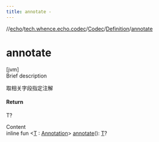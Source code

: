 ```yaml
---
title: annotate -
---
```

//[echo](../../../index.md)/[tech.whence.echo.codec](../../index.md)/[Codec](../index.md)/[Definition](index.md)/[annotate](annotate.md)



# annotate  
[jvm]  
Brief description  


取相关字段指定注解



#### Return  


T?

  
Content  
inline fun <[T](annotate.md) : [Annotation](https://kotlinlang.org/api/latest/jvm/stdlib/kotlin/-annotation/index.html)> [annotate](annotate.md)(): [T](annotate.md)?  



